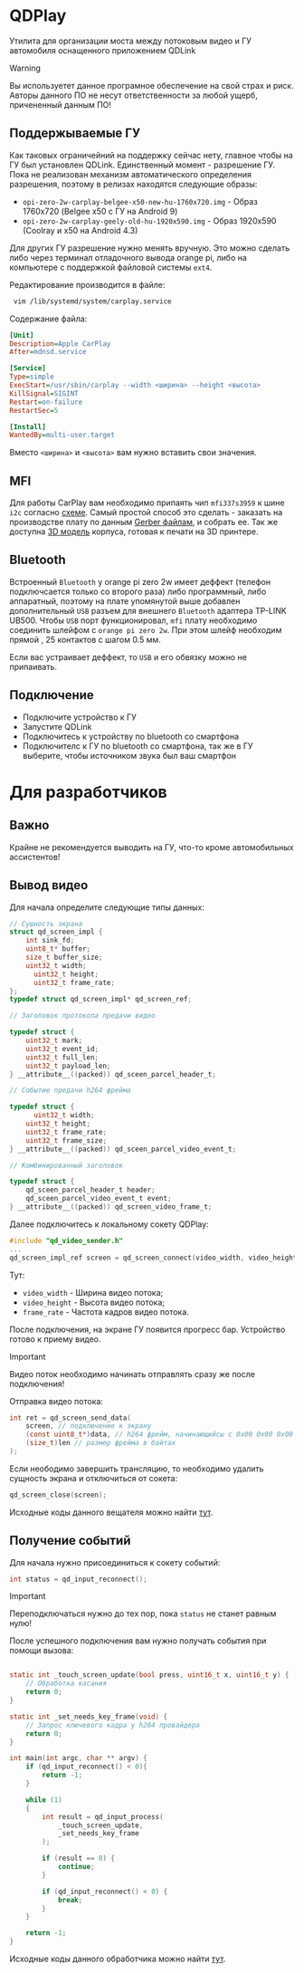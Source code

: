 # QDPlay
Утилита для организации моста между потоковым видео и ГУ автомобиля оснащенного приложением QDLink

> [!WARNING]
> Вы используетет данное програмное обеспечение на свой страх и риск. Авторы данного ПО не несут ответственности за любой ущерб, причененный данным ПО!

## Поддержываемые ГУ
Как таковых ограничейний на поддержку сейчас нету, главное чтобы на ГУ был установлен QDLink. Единственный момент - разрешение ГУ. Пока не реализован механизм автоматического определения разрешения, поэтому в релизах находятся следующие образы:
- `opi-zero-2w-сarplay-belgee-x50-new-hu-1760x720.img` - Образ 1760х720 (Belgee x50 c ГУ на Android 9)
- `opi-zero-2w-сarplay-geely-old-hu-1920x590.img` - Образ 1920x590 (Coolray и x50 на Android 4.3)

Для других ГУ разрешение нужно менять вручную. Это можно сделать либо через терминал отладочного вывода orange pi, либо на компьютере с поддержкой файловой системы `ext4`.

Редактирование производится в файле:
```sh
 vim /lib/systemd/system/carplay.service
```

Содержание файла:
```ini
[Unit]
Description=Apple CarPlay
After=mdnsd.service

[Service]
Type=simple
ExecStart=/usr/sbin/carplay --width <ширина> --height <высота>
KillSignal=SIGINT
Restart=on-failure
RestartSec=5

[Install]
WantedBy=multi-user.target
```
Вместо `<ширина>` и `<высота>` вам нужно вставить свои значения.

## MFI
Для работы CarPlay вам необходимо припаять чип `mfi337s3959` к шине `i2c` согласно [схеме](hardware/opi-zero-2w/orange-pi-zero-2w-mfi.pdf). Самый простой способ это сделать - заказать на производстве плату по данным [Gerber файлам](hardware/opi-zero-2w/orange-pi-zero-2w-mfi-gerber.zip), и собрать ее. 
Так же доступна [3D модель](hardware/opi-zero-2w/case/) корпуса, готовая к печати на 3D принтере.

## Bluetooth
Встроенный `Bluetooth` у orange pi zero 2w имеет деффект (телефон подключсается только со второго раза) либо программный, либо аппаратный, поэтому на плате упомянутой выше добавлен дополнительный `USB` разъем для внешнего `Bluetooth` адаптера TP-LINK UB500. 
Чтобы `USB` порт функционировал,  `mfi` плату необходимо соединить шлейфом с `orange pi zero 2w`. При этом шлейф необходим прямой , 25 контактов с шагом 0.5 мм.

Если вас устраивает деффект, то `USB` и его обвязку можно не припаивать.

## Подключение
- Подключите устройство к ГУ
- Запустите QDLink
- Подключитесь к устройству по bluetooth со смартфона
- Подключителс к ГУ по bluetooth со смартфона, так же в ГУ выберите, чтобы источником звука был ваш смартфон

# Для разработчиков
## Важно
Крайне не рекомендуется выводить на ГУ, что-то кроме автомобильных ассистентов!

## Вывод видео
Для начала определите следующие типы данных:

```C
// Сушность экрана
struct qd_screen_impl {
    int sink_fd;
    uint8_t* buffer;
    size_t buffer_size;
    uint32_t width;
	  uint32_t height;
	  uint32_t frame_rate;
};
typedef struct qd_screen_impl* qd_screen_ref;

// Заголовок протокола предачи видео

typedef struct {
    uint32_t mark;
    uint32_t event_id;
    uint32_t full_len;
    uint32_t payload_len;
} __attribute__((packed)) qd_sceen_parcel_header_t;

// Событие предачи h264 фрейма

typedef struct {
	  uint32_t width;
    uint32_t height;
    uint32_t frame_rate;
    uint32_t frame_size;
} __attribute__((packed)) qd_sceen_parcel_video_event_t;

// Комбинированный заголовок

typedef struct {
    qd_sceen_parcel_header_t header;
    qd_sceen_parcel_video_event_t event;
} __attribute__((packed)) qd_screen_video_frame_t;
```

Далее подключитесь к локальному сокету QDPlay:
```C
#include "qd_video_sender.h"
...
qd_screen_impl_ref screen = qd_screen_connect(video_width, video_height, frame_rate);
```

Тут:
  - `video_width` - Ширина видео потока;
  - `video_height` - Высота видео потока;
  - `frame_rate` - Частота кадров видео потока.

После подключения, на экране ГУ появится прогресс бар. Устройство готово к приему видео.
> [!IMPORTANT]
> Видео поток необходимо начинать отправлять сразу же после подключения!

Отправка видео потока:
```C
int ret = qd_screen_send_data(
    screen, // подключение к экрану
    (const uint8_t*)data, // h264 фрейм, начинающийсы с 0x00 0x00 0x00 0x01
    (size_t)len // размер фрейма в байтах
);
```

Если неободимо завершить трансляцию, то необходимо удалить сущность экрана и отключиться от сокета:
```C
qd_screen_close(screen);
```

Исходные коды данного вещателя можно найти [тут](video-sender).

## Получение событий

Для начала нужно присоединиться к сокету событий:
```C
int status = qd_input_reconnect();
```
> [!IMPORTANT]
> Переподключаться нужно до тех пор, пока `status` не станет равным нулю!

После успешного подключения вам нужно получать события при помощи вызова:
```C

static int _touch_screen_update(bool press, uint16_t x, uint16_t y) {
    // Обработка касания
    return 0;
}

static int _set_needs_key_frame(void) {
    // Запрос ключевого кадра у h264 провайдера
    return 0;
}

int main(int argc, char ** argv) {
    if (qd_input_reconnect() < 0){
        return -1;
    }

    while (1)
    {
        int result = qd_input_process(
            _touch_screen_update,
            _set_needs_key_frame
        );

        if (result == 0) {
            continue;
        }

        if (qd_input_reconnect() < 0) {
            break;
        }
    }

    return -1;
}
```
Исходные коды данного обработчика можно найти [тут](control-receiver).







